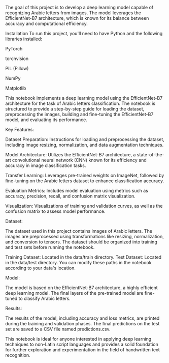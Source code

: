 The goal of this project is to develop a deep learning model capable of recognizing Arabic letters from images. The model leverages the EfficientNet-B7 architecture, which is known for its balance between accuracy and computational efficiency.

Installation
To run this project, you'll need to have Python and the following libraries installed:

PyTorch

torchvision

PIL (Pillow)

NumPy

Matplotlib


This notebook implements a deep learning model using the EfficientNet-B7 architecture for the task of Arabic letters classification. The notebook is structured to provide a step-by-step guide for loading the dataset, preprocessing the images, building and fine-tuning the EfficientNet-B7 model, and evaluating its performance.

Key Features:

Dataset Preparation: Instructions for loading and preprocessing the dataset, including image resizing, normalization, and data augmentation techniques.

Model Architecture: Utilizes the EfficientNet-B7 architecture, a state-of-the-art convolutional neural network (CNN) known for its efficiency and accuracy in image classification tasks.

Transfer Learning: Leverages pre-trained weights on ImageNet, followed by fine-tuning on the Arabic letters dataset to enhance classification accuracy.

Evaluation Metrics: Includes model evaluation using metrics such as accuracy, precision, recall, and confusion matrix visualization.

Visualization: Visualizations of training and validation curves, as well as the confusion matrix to assess model performance.

Dataset:

The dataset used in this project contains images of Arabic letters. The images are preprocessed using transformations like resizing, normalization, and conversion to tensors. The dataset should be organized into training and test sets before running the notebook.

Training Dataset: Located in the data/train directory.
Test Dataset: Located in the data/test directory.
You can modify these paths in the notebook according to your data's location.

Model:

The model is based on the EfficientNet-B7 architecture, a highly efficient deep learning model. The final layers of the pre-trained model are fine-tuned to classify Arabic letters.

Results:

The results of the model, including accuracy and loss metrics, are printed during the training and validation phases. The final predictions on the test set are saved to a CSV file named predictions.csv.

This notebook is ideal for anyone interested in applying deep learning techniques to non-Latin script languages and provides a solid foundation for further exploration and experimentation in the field of handwritten text recognition.

